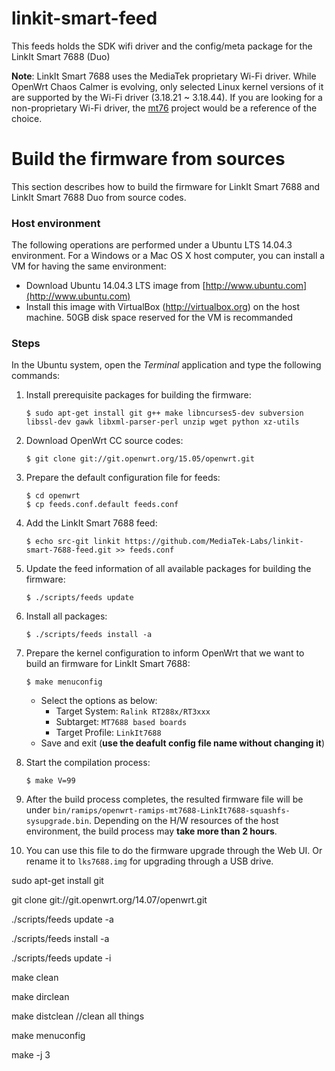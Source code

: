 # linkit-smart-feed
This feeds holds the SDK wifi driver and the config/meta package for the LinkIt Smart 7688 (Duo)

**Note**: LinkIt Smart 7688 uses the MediaTek proprietary Wi-Fi driver. While OpenWrt Chaos Calmer is evolving, only selected Linux kernel versions of it are supported by the Wi-Fi driver (3.18.21 ~ 3.18.44). If you are looking for a non-proprietary Wi-Fi driver, the [mt76](https://github.com/openwrt/mt76) project would be a reference of the choice.

# Build the firmware from sources

This section describes how to build the firmware for LinkIt Smart 7688 and LinkIt Smart 7688 Duo from source codes.   


### Host environment
The following operations are performed under a Ubuntu LTS 14.04.3 environment. For a Windows or a Mac OS X host computer, you can install a VM for having the same environment:
* Download Ubuntu 14.04.3 LTS image from [http://www.ubuntu.com](http://www.ubuntu.com)
* Install this image with VirtualBox (http://virtualbox.org) on the host machine. 50GB disk space reserved for the VM is recommanded


### Steps
In the Ubuntu system, open the *Terminal* application and type the following commands:

1. Install prerequisite packages for building the firmware:
    ```
    $ sudo apt-get install git g++ make libncurses5-dev subversion libssl-dev gawk libxml-parser-perl unzip wget python xz-utils
    ```

2. Download OpenWrt CC source codes:
    ```
    $ git clone git://git.openwrt.org/15.05/openwrt.git
    ```
    
3. Prepare the default configuration file for feeds:
    ```
    $ cd openwrt
    $ cp feeds.conf.default feeds.conf
    ```
    
4. Add the LinkIt Smart 7688 feed:
    
    ```
    $ echo src-git linkit https://github.com/MediaTek-Labs/linkit-smart-7688-feed.git >> feeds.conf
    ```
5. Update the feed information of all available packages for building the firmware:
    
    ```
    $ ./scripts/feeds update
    ```
6. Install all packages:
    
    ```
    $ ./scripts/feeds install -a
    ```
7. Prepare the kernel configuration to inform OpenWrt that we want to build an firmware for LinkIt Smart 7688:
    
    ```
    $ make menuconfig
    ```
    * Select the options as below:
        * Target System: `Ralink RT288x/RT3xxx`
        * Subtarget: `MT7688 based boards`
        * Target Profile: `LinkIt7688`
    * Save and exit (**use the deafult config file name without changing it**)
8. Start the compilation process:
    
    ```
    $ make V=99
    ```
9. After the build process completes, the resulted firmware file will be under `bin/ramips/openwrt-ramips-mt7688-LinkIt7688-squashfs-sysupgrade.bin`. Depending on the H/W resources of the host environment, the build process may **take more than 2 hours**.

10. You can use this file to do the firmware upgrade through the Web UI. Or rename it to `lks7688.img` for upgrading through a USB drive.

sudo apt-get install git

git clone git://git.openwrt.org/14.07/openwrt.git

./scripts/feeds update -a

./scripts/feeds install -a

./scripts/feeds update -i

make clean

make dirclean

make distclean   //clean all things

make menuconfig

make -j 3

